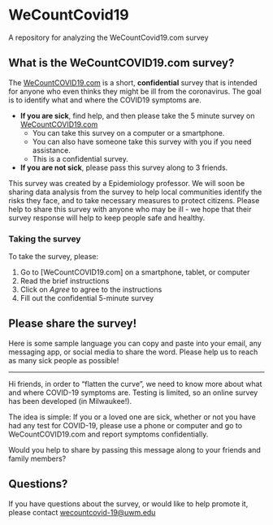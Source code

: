 # WeCountCovid19
A repository for analyzing the WeCountCovid19.com survey


## What is the WeCountCOVID19.com survey?

The [WeCountCOVID19.com](https://milwaukee.qualtrics.com/jfe/form/SV_3F7CQTkIgR3zugl) is a short, **confidential** survey that is intended for anyone who even thinks they might be ill from the coronavirus. The goal is to identify what and where the COVID19 symptoms are. 

- **If you are sick**, find help, and then please take the 5 minute survey on [WeCountCOVID19.com](https://milwaukee.qualtrics.com/jfe/form/SV_3F7CQTkIgR3zugl)
   - You can take this survey on a computer or a smartphone. 
   - You can also have someone take this survey with you if you need assistance.
   - This is a confidential survey.
- **If you are not sick**, please pass this survey along to 3 friends.

This survey was created by a Epidemiology professor. We will soon be sharing data analysis from the survey to help local communities identify the risks they face, and to take necessary measures to protect citizens. Please help to share this survey with anyone who may be ill - we hope that their survey response will help to keep people safe and healthy.


### Taking the survey

To take the survey, please:

1. Go to [WeCountCOVID19.com] on a smartphone, tablet, or computer
2. Read the brief instructions
3. Click on _Agree_ to agree to the instructions
4. Fill out the confidential 5-minute survey


## Please share the survey!

Here is some sample language you can copy and paste into your email, any messaging app, or social media to share the word. Please help us to reach as many sick people as possible!

---
Hi friends, in order to “flatten the curve”, we need to know more about what and where COVID-19 symptoms are. Testing is limited, so an online survey has been developed (in Milwaukee!).

The idea is simple:  If you or a loved one are sick, whether or not you have had any test for COVID-19, please use a phone or computer and go to WeCountCOVID19.com and report symptoms confidentially.

Would you help to share by passing this message along to your friends and family members?

## Questions?

If you have questions about the survey, or would like to help promote it, please contact wecountcovid-19@uwm.edu 
